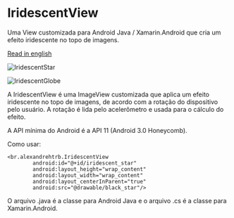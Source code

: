 # IridescentView
Uma View customizada para Android Java / Xamarin.Android que cria um efeito iridescente no topo de imagens.

[Read in english](https://github.com/alexandrehtrb/IridescentView/blob/master/README.en.md)

![IridescentStar](https://github.com/alexandrehtrb/IridescentView/blob/master/iridescent_star.gif)

![IridescentGlobe](https://github.com/alexandrehtrb/IridescentView/blob/master/iridescent_globe.jpg)

A IridescentView é uma ImageView customizada que aplica um efeito iridescente no topo de imagens, de acordo com a rotação do dispositivo pelo usuário. A rotação é lida pelo acelerômetro e usada para o cálculo do efeito.

A API mínima do Android é a API 11 (Android 3.0 Honeycomb).

Como usar:

```
<br.alexandrehtrb.IridescentView
        android:id="@+id/iridescent_star"
        android:layout_height="wrap_content"
        android:layout_width="wrap_content"
        android:layout_centerInParent="true"
        android:src="@drawable/black_star"/>
 ```

O arquivo .java é a classe para Android Java e o arquivo .cs é a classe para Xamarin.Android.
